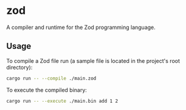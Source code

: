 # zod

A compiler and runtime for the Zod programming language.

## Usage

To compile a Zod file run (a sample file is located in the project's root directory):

```sh
cargo run -- --compile ./main.zod
```

To execute the compiled binary:

```sh
cargo run -- --execute ./main.bin add 1 2
```
